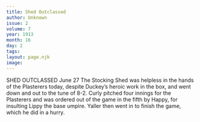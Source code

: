 ```yaml
---
title: Shed Outclassed
author: Unknown
issue: 2
volume: 7
year: 1913
month: 16
day: 2
tags:
layout: page.njk
image:
---
```

SHED OUTCLASSED    June 27    The Stocking Shed was helpless in the hands of the Plasterers today, despite Duckey’s heroic work in the box, and went down and out to the tune of 8-2. Curly pitched four innings for the Plasterers and was ordered out of the game in the fifth by Happy, for insulting Lippy the base umpire. Yaller then went in to finish the game, which he did in a hurry. 

